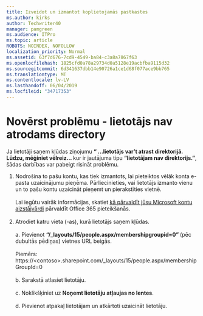 ```yaml
---
title: Izveidot un izmantot koplietojamās pastkastes
ms.author: kirks
author: Techwriter40
manager: pamgreen
ms.audience: ITPro
ms.topic: article
ROBOTS: NOINDEX, NOFOLLOW
localization_priority: Normal
ms.assetid: 63f7d676-7cd9-4549-ba84-c3a8a7867f63
ms.openlocfilehash: 1825cfd0a78a29734d0a5128e19acbfba9115d32
ms.sourcegitcommit: 6d341637dbb14e90726a1ce1d68f077ace9bb765
ms.translationtype: MT
ms.contentlocale: lv-LV
ms.lasthandoff: 06/04/2019
ms.locfileid: "34717353"
---
```

# <a name="troubleshoot-issue---user-not-found-in-directory"></a>Novērst problēmu - lietotājs nav atrodams directory

<p>Ja lietotāji saņem kļūdas ziņojumu <strong> &ldquo; &hellip;lietotājs var&rsquo;t atrast direktorijā. Lūdzu, mēģiniet vēlreiz&hellip; </strong> kur ir jautājuma tipu <strong> &ldquo;lietotājam nav direktorijs.&rdquo;</strong>, šādas darbības var pabeigt risināt problēmu.</p> <ol> <li>Nodrošina to pašu kontu, kas tiek izmantots, lai pieteiktos vēlāk konta e-pasta uzaicinājumu pieņēma. Pārliecinieties, vai lietotājs izmanto vienu un to pašu kontu uzaicināt pieņemt un pierakstīties vietnē. <br /><br />Lai iegūtu vairāk informācijas, skatiet <a href="https://support.microsoft.com/en-us/help/12407/microsoft-account-how-to-manage-aliases">kā pārvaldīt jūsu Microsoft kontu aizstājvārdi</a> pārvaldīt Office 365 pieteikšanās. <br /><br /></li> <li>Atrodiet katru vieta (-as), kurā lietotājs saņem kļūdas. <br /><br />a. Pievienot <strong> &ldquo;/_layouts/15/people.aspx/membershipgroupid=0&rdquo; </strong> (pēc dubultās pēdiņas) vietnes URL beigās. <br /><br />Piemērs: https://&lt;contoso&gt;.sharepoint.com/_layouts/15/people.aspx/membershipGroupId=0 <br /><br />b. Sarakstā atlasiet lietotāju. <br /><br />c. Noklikšķiniet uz <strong>Noņemt lietotāju atļaujas no lentes</strong>. <br /><br />d. Pievienot atpakaļ lietotājam un atkārtoti uzaicināt lietotāju.</li> </ol>

